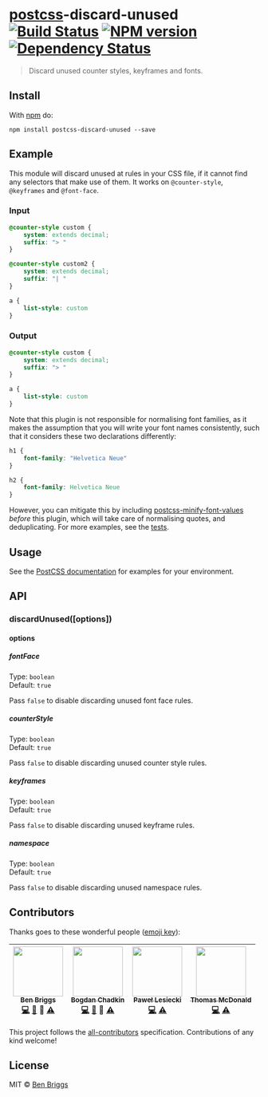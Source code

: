 # [postcss][postcss]-discard-unused [![Build Status](https://travis-ci.org/ben-eb/postcss-discard-unused.svg?branch=master)][ci] [![NPM version](https://badge.fury.io/js/postcss-discard-unused.svg)][npm] [![Dependency Status](https://gemnasium.com/ben-eb/postcss-discard-unused.svg)][deps]

> Discard unused counter styles, keyframes and fonts.


## Install

With [npm](https://npmjs.org/package/postcss-discard-unused) do:

```
npm install postcss-discard-unused --save
```


## Example

This module will discard unused at rules in your CSS file, if it cannot find
any selectors that make use of them. It works on `@counter-style`, `@keyframes`
and `@font-face`.

### Input

```css
@counter-style custom {
    system: extends decimal;
    suffix: "> "
}

@counter-style custom2 {
    system: extends decimal;
    suffix: "| "
}

a {
    list-style: custom
}
```

### Output

```css
@counter-style custom {
    system: extends decimal;
    suffix: "> "
}

a {
    list-style: custom
}
```

Note that this plugin is not responsible for normalising font families, as it
makes the assumption that you will write your font names consistently, such that
it considers these two declarations differently:

```css
h1 {
    font-family: "Helvetica Neue"
}

h2 {
    font-family: Helvetica Neue
}
```

However, you can mitigate this by including [postcss-minify-font-values][mfv]
*before* this plugin, which will take care of normalising quotes, and
deduplicating. For more examples, see the [tests](test.js).


## Usage

See the [PostCSS documentation](https://github.com/postcss/postcss#usage) for
examples for your environment.


## API

### discardUnused([options])

#### options

##### fontFace

Type: `boolean`  
Default: `true`

Pass `false` to disable discarding unused font face rules.

##### counterStyle

Type: `boolean`  
Default: `true`

Pass `false` to disable discarding unused counter style rules.

##### keyframes

Type: `boolean`  
Default: `true`

Pass `false` to disable discarding unused keyframe rules.

##### namespace

Type: `boolean`  
Default: `true`

Pass `false` to disable discarding unused namespace rules.


## Contributors

Thanks goes to these wonderful people ([emoji key](https://github.com/kentcdodds/all-contributors#emoji-key)):

<!-- ALL-CONTRIBUTORS-LIST:START - Do not remove or modify this section -->
| [<img src="https://avatars.githubusercontent.com/u/1282980?v=3" width="100px;"/><br /><sub>Ben Briggs</sub>](http://beneb.info)<br />[💻](https://github.com/ben-eb/postcss-discard-unused/commits?author=ben-eb) [📖](https://github.com/ben-eb/postcss-discard-unused/commits?author=ben-eb) 👀 [⚠️](https://github.com/ben-eb/postcss-discard-unused/commits?author=ben-eb) | [<img src="https://avatars.githubusercontent.com/u/5635476?v=3" width="100px;"/><br /><sub>Bogdan Chadkin</sub>](https://github.com/TrySound)<br />[💻](https://github.com/ben-eb/postcss-discard-unused/commits?author=TrySound) [📖](https://github.com/ben-eb/postcss-discard-unused/commits?author=TrySound) 👀 [⚠️](https://github.com/ben-eb/postcss-discard-unused/commits?author=TrySound) | [<img src="https://avatars.githubusercontent.com/u/770675?v=3" width="100px;"/><br /><sub>Paweł Lesiecki</sub>](https://github.com/plesiecki)<br />[💻](https://github.com/ben-eb/postcss-discard-unused/commits?author=plesiecki) [⚠️](https://github.com/ben-eb/postcss-discard-unused/commits?author=plesiecki) | [<img src="https://avatars.githubusercontent.com/u/197928?v=3" width="100px;"/><br /><sub>Thomas McDonald</sub>](https://github.com/thomas-mcdonald)<br />[💻](https://github.com/ben-eb/postcss-discard-unused/commits?author=thomas-mcdonald) [⚠️](https://github.com/ben-eb/postcss-discard-unused/commits?author=thomas-mcdonald) |
| :---: | :---: | :---: | :---: |
<!-- ALL-CONTRIBUTORS-LIST:END -->

This project follows the [all-contributors] specification. Contributions of
any kind welcome!

## License

MIT © [Ben Briggs](http://beneb.info)


[all-contributors]: https://github.com/kentcdodds/all-contributors
[ci]:      https://travis-ci.org/ben-eb/postcss-discard-unused
[deps]:    https://gemnasium.com/ben-eb/postcss-discard-unused
[npm]:     http://badge.fury.io/js/postcss-discard-unused
[postcss]: https://github.com/postcss/postcss
[mfv]:     https://github.com/trysound/postcss-minify-font-values
